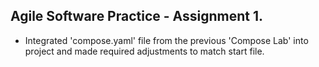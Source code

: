 ## Agile Software Practice - Assignment 1.

- Integrated 'compose.yaml' file from the previous 'Compose Lab' into project and made required adjustments to match start file.